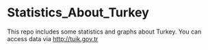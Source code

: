 # Statistics_About_Turkey
This repo includes some statistics and graphs about Turkey.
You can access data via http://tuik.gov.tr

